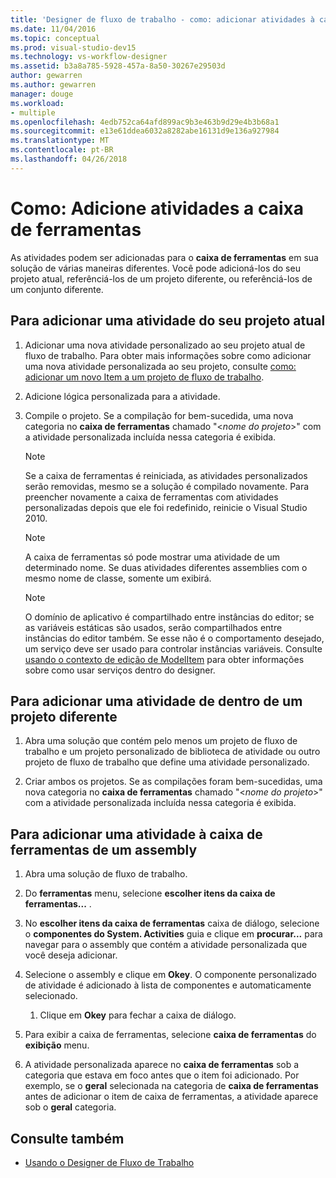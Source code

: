 ```yaml
---
title: 'Designer de fluxo de trabalho - como: adicionar atividades à caixa de ferramentas'
ms.date: 11/04/2016
ms.topic: conceptual
ms.prod: visual-studio-dev15
ms.technology: vs-workflow-designer
ms.assetid: b3a8a785-5928-457a-8a50-30267e29503d
author: gewarren
ms.author: gewarren
manager: douge
ms.workload:
- multiple
ms.openlocfilehash: 4edb752ca64afd899ac9b3e463b9d29e4b3b68a1
ms.sourcegitcommit: e13e61ddea6032a8282abe16131d9e136a927984
ms.translationtype: MT
ms.contentlocale: pt-BR
ms.lasthandoff: 04/26/2018
---
```

# <a name="how-to-add-activities-to-the-toolbox"></a>Como: Adicione atividades a caixa de ferramentas

As atividades podem ser adicionadas para o **caixa de ferramentas** em sua solução de várias maneiras diferentes. Você pode adicioná-los do seu projeto atual, referênciá-los de um projeto diferente, ou referênciá-los de um conjunto diferente.

## <a name="to-add-an-activity-from-within-your-current-project"></a>Para adicionar uma atividade do seu projeto atual

1.  Adicionar uma nova atividade personalizado ao seu projeto atual de fluxo de trabalho. Para obter mais informações sobre como adicionar uma nova atividade personalizada ao seu projeto, consulte [como: adicionar um novo Item a um projeto de fluxo de trabalho](../workflow-designer/how-to-add-a-new-item-to-a-workflow-project.md).

2.  Adicione lógica personalizada para a atividade.

3.  Compile o projeto. Se a compilação for bem-sucedida, uma nova categoria no **caixa de ferramentas** chamado "\<*nome do projeto*>" com a atividade personalizada incluída nessa categoria é exibida.

    > [!NOTE]
    > Se a caixa de ferramentas é reiniciada, as atividades personalizados serão removidas, mesmo se a solução é compilado novamente. Para preencher novamente a caixa de ferramentas com atividades personalizadas depois que ele foi redefinido, reinicie o Visual Studio 2010.

    > [!NOTE]
    > A caixa de ferramentas só pode mostrar uma atividade de um determinado nome. Se duas atividades diferentes assemblies com o mesmo nome de classe, somente um exibirá.

    > [!NOTE]
    > O domínio de aplicativo é compartilhado entre instâncias do editor; se as variáveis estáticas são usados, serão compartilhados entre instâncias do editor também. Se esse não é o comportamento desejado, um serviço deve ser usado para controlar instâncias variáveis. Consulte [usando o contexto de edição de ModelItem](/dotnet/framework/windows-workflow-foundation/using-the-modelitem-editing-context) para obter informações sobre como usar serviços dentro do designer.

## <a name="to-add-an-activity-from-within-a-different-project"></a>Para adicionar uma atividade de dentro de um projeto diferente

1.  Abra uma solução que contém pelo menos um projeto de fluxo de trabalho e um projeto personalizado de biblioteca de atividade ou outro projeto de fluxo de trabalho que define uma atividade personalizado.

2.  Criar ambos os projetos. Se as compilações foram bem-sucedidas, uma nova categoria no **caixa de ferramentas** chamado "\<*nome do projeto*>" com a atividade personalizada incluída nessa categoria é exibida.

## <a name="to-add-an-activity-to-the-toolbox-from-an-assembly"></a>Para adicionar uma atividade à caixa de ferramentas de um assembly

1.  Abra uma solução de fluxo de trabalho.

2.  Do **ferramentas** menu, selecione **escolher itens da caixa de ferramentas...** .

3.  No **escolher itens da caixa de ferramentas** caixa de diálogo, selecione o **componentes do System. Activities** guia e clique em **procurar...**  para navegar para o assembly que contém a atividade personalizada que você deseja adicionar.

4.  Selecione o assembly e clique em **Okey**. O componente personalizado de atividade é adicionado à lista de componentes e automaticamente selecionado.

    1.  Clique em **Okey** para fechar a caixa de diálogo.

5.  Para exibir a caixa de ferramentas, selecione **caixa de ferramentas** do **exibição** menu.

6.  A atividade personalizada aparece no **caixa de ferramentas** sob a categoria que estava em foco antes que o item foi adicionado. Por exemplo, se o **geral** selecionada na categoria de **caixa de ferramentas** antes de adicionar o item de caixa de ferramentas, a atividade aparece sob o **geral** categoria.

## <a name="see-also"></a>Consulte também

- [Usando o Designer de Fluxo de Trabalho](../workflow-designer/using-the-workflow-designer.md)